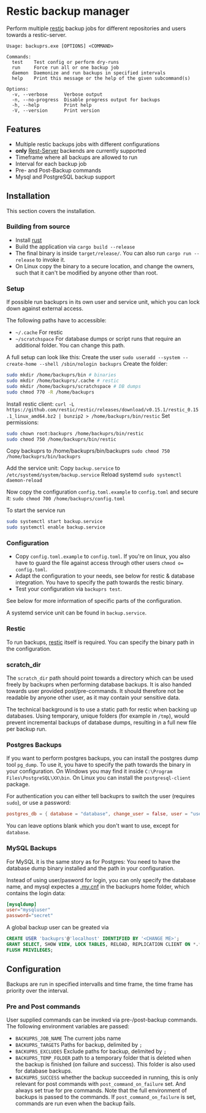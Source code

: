 # Restic backup manager

Perform multiple [restic](https://restic.net/) backup jobs for different repositories and users towards a restic-server.

```text
Usage: backuprs.exe [OPTIONS] <COMMAND>

Commands:
  test    Test config or perform dry-runs
  run     Force run all or one backup job
  daemon  Daemonize and run backups in specified intervals
  help    Print this message or the help of the given subcommand(s)

Options:
  -v, --verbose      Verbose output
  -n, --no-progress  Disable progress output for backups
  -h, --help         Print help
  -V, --version      Print version
```

## Features

- Multiple restic backups jobs with different configurations
- **only** [Rest-Server](https://github.com/restic/rest-server) backends are currently supported
- Timeframe where all backups are allowed to run
- Interval for each backup job
- Pre- and Post-Backup commands
- Mysql and PostgreSQL backup support

## Installation

This section covers the installation.

### Building from source

- Install [rust](https://www.rust-lang.org/tools/install)
- Build the application via `cargo build --release`
- The final binary is inside `target/release/`. You can also run `cargo run --release` to invoke it.
- On Linux copy the binary to a secure location, and change the owners, such that it can't be modified by anyone other than root.

### Setup

If possible run backuprs in its own user and service unit, which you can lock down against external access.

The following paths have to accessible:
- `~/.cache` For restic
- `~/scratchspace` For database dumps or script runs that require an additional folder. You can change this path.

A full setup can look like this:
Create the user
`sudo useradd --system --create-home --shell /sbin/nologin backuprs`
Create the folder:
```sh
sudo mkdir /home/backuprs/bin # binaries
sudo mkdir /home/backuprs/.cache # restic
sudo mkdir /home/backuprs/scratchspace # DB dumps
sudo chmod 770 -R /home/backuprs
```
Install restic client:
`curl -L https://github.com/restic/restic/releases/download/v0.15.1/restic_0.15.1_linux_amd64.bz2 | bunzip2 > /home/backuprs/bin/restic`
Set permissions:
```sh
sudo chown root:backuprs /home/backuprs/bin/restic
sudo chmod 750 /home/backuprs/bin/restic
```
Copy backuprs to /home/backuprs/bin/backuprs
`sudo chmod 750 /home/backuprs/bin/backuprs`

Add the service unit:
Copy `backup.service` to `/etc/systemd/system/backup.service`
Reload systemd
`sudo systemctl daemon-reload`

Now copy the configuration `config.toml.example` to `config.toml` and secure it:
`sudo chmod 700 /home/backuprs/config.toml`

To start the service run 
```sh
sudo systemctl start backup.service
sudo systemctl enable backup.service
```

### Configuration

- Copy `config.toml.example` to `config.toml`. If you're on linux, you also have to guard the file against access through other users `chmod o= config.toml`.
- Adapt the configuration to your needs, see below for restic & database integration. You have to specify the path towards the restic binary.
- Test your configuration via `backuprs test`.

See below for more information of specific parts of the configuration.

A systemd service unit can be found in `backup.service`.

### Restic

To run backups, [restic](https://restic.readthedocs.io/en/stable/020_installation.html) itself is required. You can specify the binary path in the configuration.

### scratch_dir

The `scratch_dir` path should point towards a directory which can be used freely by backuprs when performing database backups. It is also handed towards user provided post/pre-commands. It should therefore not be readable by anyone other user, as it may contain your sensitive data.

The technical background is to use a static path for restic when backing up databases. Using temporary, unique folders (for example in `/tmp`), would prevent incremental backups of database dumps, resulting in a full new file per backup run.

### Postgres Backups

If you want to perform postgres backups, you can install the postgres dump tool `pg_dump`. To use it, you have to specify the path towards the binary in your configuration. On Windows you may find it inside `C:\Program Files\PostgreSQL\XX\bin`. On Linux you can install the `postgresql-client` package.

For authentication you can either tell backuprs to switch the user (requires `sudo`), or use a password:
```toml
postgres_db = { database = "database", change_user = false, user = "user", password = "password" }
```
You can leave options blank which you don't want to use, except for `database`.

### MySQL Backups

For MySQL it is the same story as for Postgres: You need to have the database dump binary installed and the path in your configuration.

Instead of using user/pasword for login, you can only specify the database name, and mysql expectes a [.my.cnf](https://dev.mysql.com/doc/refman/8.0/en/option-files.html) in the backuprs home folder, which contains the login data:

```toml
[mysqldump]
user="mysqluser"
password="secret"
```

A global backup user can be greated via
```sql
CREATE USER 'backuprs'@'localhost' IDENTIFIED BY '<CHANGE ME>';
GRANT SELECT, SHOW VIEW, LOCK TABLES, RELOAD, REPLICATION CLIENT ON *.* TO 'backuprs'@'localhost';
FLUSH PRIVILEGES;
```

## Configuration

Backups are run in specified intervalls and time frame, the time frame has priority over the interval.

### Pre and Post commands

User supplied commands can be invoked via pre-/post-backup commands.
The following environment variables are passed:
- `BACKUPRS_JOB_NAME` The current jobs name
- `BACKUPRS_TARGETS` Paths for backup, delimited by `;`
- `BACKUPRS_EXCLUDES` Exclude paths for backup, delimited by `;`
- `BACKUPRS_TEMP_FOLDER` path to a temporary folder that is deleted when the backup is finished (on failure and success). This folder is also used for database backups.
- `BACKUPRS_SUCCESS` whether the backup succeeded in running, this is only relevant for post commands with `post_command_on_failure` set. And always set true for pre commands.
Note that the full environment of backups is passed to the commands.
If `post_command_on_failure` is set, commands are run even when the backup fails.
